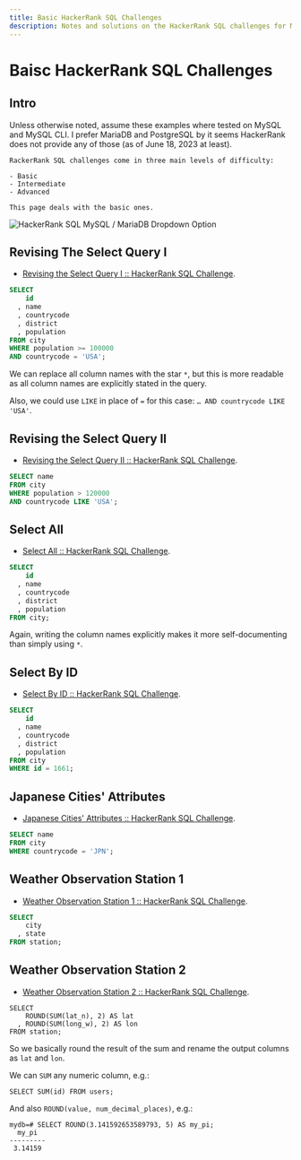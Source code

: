 ```yaml
---
title: Basic HackerRank SQL Challenges
description: Notes and solutions on the HackerRank SQL challenges for MySQL/MariaDB.
---
```


# Baisc HackerRank SQL Challenges

## Intro

Unless otherwise noted, assume these examples where tested on MySQL and MySQL CLI. I prefer MariaDB and PostgreSQL by it seems HackerRank does not provide any of those (as of June 18, 2023 at least).

```{note}
RackerRank SQL challenges come in three main levels of difficulty:

- Basic
- Intermediate
- Advanced

This page deals with the basic ones.

```

![HackerRank SQL MySQL / MariaDB Dropdown Option](/staticassets/hackerrank-sql-mysql-db-dropdown.png)

## Revising The Select Query I

- [Revising the Select Query I :: HackerRank SQL Challenge](https://www.hackerrank.com/challenges/revising-the-select-query).

```sql
SELECT
    id
  , name
  , countrycode
  , district
  , population
FROM city
WHERE population >= 100000
AND countrycode = 'USA';
```

We can replace all column names with the star `*`, but this is more readable as all column names are explicitly stated in the query.

Also, we could use `LIKE` in place of `=` for this case: `… AND countrycode LIKE 'USA'`.

## Revising the Select Query II

- [Revising the Select Query II :: HackerRank SQL Challenge](https://www.hackerrank.com/challenges/revising-the-select-query-2).

```sql
SELECT name
FROM city
WHERE population > 120000
AND countrycode LIKE 'USA';
```

## Select All

- [Select All :: HackerRank SQL Challenge](https://www.hackerrank.com/challenges/select-all-sql).

```sql
SELECT
    id
  , name
  , countrycode
  , district
  , population
FROM city;
```

Again, writing the column names explicitly makes it more self-documenting than simply using `*`.

## Select By ID

- [Select By ID :: HackerRank SQL Challenge](https://www.hackerrank.com/challenges/select-by-id).

```sql
SELECT
    id
  , name
  , countrycode
  , district
  , population
FROM city
WHERE id = 1661;
```

## Japanese Cities' Attributes

- [Japanese Cities' Attributes :: HackerRank SQL Challenge](https://www.hackerrank.com/challenges/japanese-cities-attributes).

```sql
SELECT name
FROM city
WHERE countrycode = 'JPN';
```

## Weather Observation Station 1

- [Weather Observation Station 1 :: HackerRank SQL Challenge](https://www.hackerrank.com/challenges/weather-observation-station-1).

```sql
SELECT
    city
  , state
FROM station;
```

## Weather Observation Station 2

- [Weather Observation Station 2 :: HackerRank SQL Challenge](https://www.hackerrank.com/challenges/weather-observation-station-2).

```
SELECT
    ROUND(SUM(lat_n), 2) AS lat
  , ROUND(SUM(long_w), 2) AS lon
FROM station;
```

So we basically round the result of the sum and rename the output columns as `lat` and `lon`.

We can `SUM` any numeric column, e.g.:

```
SELECT SUM(id) FROM users;
```

And also `ROUND(value, num_decimal_places)`, e.g.:

```
mydb=# SELECT ROUND(3.141592653589793, 5) AS my_pi;
  my_pi
---------
 3.14159
```
